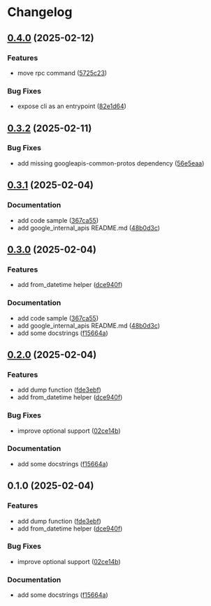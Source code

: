 # Changelog

## [0.4.0](https://github.com/Mause/gbooks-upload/compare/google_internal_apis-v0.3.2...google_internal_apis-v0.4.0) (2025-02-12)


### Features

* move rpc command ([5725c23](https://github.com/Mause/gbooks-upload/commit/5725c23466e156bc2ff29108cc6ea74358b26659))


### Bug Fixes

* expose cli as an entrypoint ([82e1d64](https://github.com/Mause/gbooks-upload/commit/82e1d64dbdbb3249c3b49ce875cf9e1e25030809))

## [0.3.2](https://github.com/Mause/gbooks-upload/compare/google_internal_apis-v0.3.1...google_internal_apis-v0.3.2) (2025-02-11)


### Bug Fixes

* add missing googleapis-common-protos dependency ([56e5eaa](https://github.com/Mause/gbooks-upload/commit/56e5eaa51e007eb74b67d1fc08d1de2ca5ce5021))

## [0.3.1](https://github.com/Mause/gbooks-upload/compare/google_internal_apis-v0.3.0...google_internal_apis-v0.3.1) (2025-02-04)


### Documentation

* add code sample ([367ca55](https://github.com/Mause/gbooks-upload/commit/367ca55763ed9451c4399e37cdf1b8a70509c8ef))
* add google_internal_apis README.md ([48b0d3c](https://github.com/Mause/gbooks-upload/commit/48b0d3ca9b8477afaffe329dbe9e521625b48c88))

## [0.3.0](https://github.com/Mause/gbooks-upload/compare/v0.2.0...v0.3.0) (2025-02-04)


### Features

* add from_datetime helper ([dce940f](https://github.com/Mause/gbooks-upload/commit/dce940f55085c99703970b9fbaede9c85a3ecb95))


### Documentation

* add code sample ([367ca55](https://github.com/Mause/gbooks-upload/commit/367ca55763ed9451c4399e37cdf1b8a70509c8ef))
* add google_internal_apis README.md ([48b0d3c](https://github.com/Mause/gbooks-upload/commit/48b0d3ca9b8477afaffe329dbe9e521625b48c88))
* add some docstrings ([f15664a](https://github.com/Mause/gbooks-upload/commit/f15664ad39336234abb969d5097e85d15f6bba91))

## [0.2.0](https://github.com/Mause/gbooks-upload/compare/0.1.0...v0.2.0) (2025-02-04)


### Features

* add dump function ([fde3ebf](https://github.com/Mause/gbooks-upload/commit/fde3ebfcf7591f1ee78dec238cd649da4345b71c))
* add from_datetime helper ([dce940f](https://github.com/Mause/gbooks-upload/commit/dce940f55085c99703970b9fbaede9c85a3ecb95))


### Bug Fixes

* improve optional support ([02ce14b](https://github.com/Mause/gbooks-upload/commit/02ce14b8dfcc17327e1e96c0b1f5c18e784951cd))


### Documentation

* add some docstrings ([f15664a](https://github.com/Mause/gbooks-upload/commit/f15664ad39336234abb969d5097e85d15f6bba91))

## 0.1.0 (2025-02-04)


### Features

* add dump function ([fde3ebf](https://github.com/Mause/gbooks-upload/commit/fde3ebfcf7591f1ee78dec238cd649da4345b71c))
* add from_datetime helper ([dce940f](https://github.com/Mause/gbooks-upload/commit/dce940f55085c99703970b9fbaede9c85a3ecb95))


### Bug Fixes

* improve optional support ([02ce14b](https://github.com/Mause/gbooks-upload/commit/02ce14b8dfcc17327e1e96c0b1f5c18e784951cd))


### Documentation

* add some docstrings ([f15664a](https://github.com/Mause/gbooks-upload/commit/f15664ad39336234abb969d5097e85d15f6bba91))

